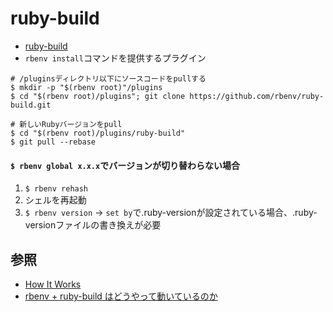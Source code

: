 # ruby-build
- [ruby-build](http://ruby.studio-kingdom.com/rbenv/ruby_build/)
- `rbenv install`コマンドを提供するプラグイン

```
# /pluginsディレクトリ以下にソースコードをpullする
$ mkdir -p "$(rbenv root)"/plugins
$ cd "$(rbenv root)/plugins"; git clone https://github.com/rbenv/ruby-build.git

# 新しいRubyバージョンをpull
$ cd "$(rbenv root)/plugins/ruby-build"
$ git pull --rebase
```

#### `$ rbenv global x.x.x`でバージョンが切り替わらない場合
1. `$ rbenv rehash`
2. シェルを再起動
3. `$ rbenv version`
  -> `set by`で.ruby-versionが設定されている場合、.ruby-versionファイルの書き換えが必要

## 参照
- [How It Works](https://github.com/rbenv/rbenv/blob/master/README.md#how-it-works)
- [rbenv + ruby-build はどうやって動いているのか](https://takatoshiono.hatenablog.com/entry/2015/01/09/012040)
